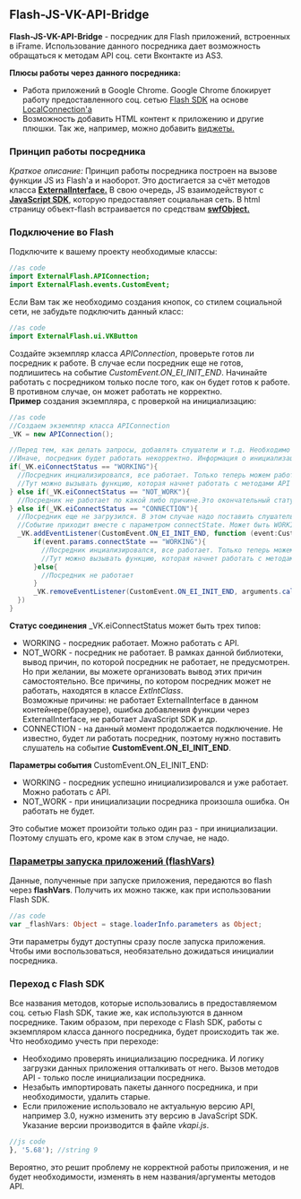 ## Flash-JS-VK-API-Bridge
**Flash-JS-VK-API-Bridge** - посредник для Flash приложений, встроенных в iFrame. Использование данного посредника дает возможность обращаться к методам API соц. сети Вконтакте из AS3.

**Плюсы работы через данного посредника:**
* Работа приложений в Google Chrome. Google Chrome блокирует работу предоставленного соц. сетью [Flash SDK](https://vk.com/dev/Flash_SDK) на основе [LocalConnection'a](http://help.adobe.com/ru_RU/FlashPlatform/reference/actionscript/3/flash/net/LocalConnection.html)
* Возможность добавить HTML контент к приложению и другие плюшки. Так же, например, можно добавить [виджеты.](https://vk.com/dev/widgets_for_sites)

### Принцип работы посредника 
*Краткое описание:*
Принцип работы посредника построен на вызове функции JS из Flash'a и наоборот. Это достигается за счёт методов класса [**ExternalInterface.**](http://help.adobe.com/ru_RU/FlashPlatform/reference/actionscript/3/flash/external/ExternalInterface.html)
В свою очередь, JS взаимодействуют с [**JavaScript SDK**](https://vk.com/dev/Javascript_SDK), которую предоставляет социальная сеть. 
В html страницу объект-flash встраивается по средствам [**swfObject.**](https://habrahabr.ru/post/31615/)

### Подключение во Flash

Подключите к вашему проекту необходимые классы:
```as
//as code
import ExternalFlash.APIConnection;
import ExternalFlash.events.CustomEvent;
```
Если Вам так же необходимо создания кнопок, со стилем социальной сети, не забудьте подключить данный класс:

```as
//as code
import ExternalFlash.ui.VKButton
```
Создайте экземпляр класса *APIConnection*, проверьте готов ли посредник к работе. В случае если посредник еще не готов, подпишитесь на событие *CustomEvent.ON_EI_INIT_END*. Начинайте работать с посредником только после того, как он будет готов к работе. В противном случае, он может работать не корректно.   
**Пример** создания экземпляра, с проверкой на инициализацию:
```as
//as code
//Создаем экземпляр класса APIConnection
_VK = new APIConnection();

//Перед тем, как делать запросы, добавлять слушатели и т.д. Необходимо обязательно убедится, что посредник уже инициализировался.
//Иначе, посредник будет работать некорректно. Информация о инициализации может быть трех типов:
if(_VK.eiConnectStatus == "WORKING"){
  //Посредник инциализировался, все работает. Только теперь можем работать с API
  //Тут можно вызывать функцию, которая начнет работать с методами API
} else if(_VK.eiConnectStatus == "NOT_WORK"){
  //Посредник не работает по какой либо причине.Это окончательный статус, он не изменится. Причина непоказывается, но если вы захотите сделать ее вывод, Вы можете посмотреть в классе ExtIntClass список причин, и выводить их оттуда
} else if(_VK.eiConnectStatus == "CONNECTION"){
  //Посредник еще не загрузился. В этом случае надо поставить слушатель на экз. класса и слушать событие CustomEvent.ON_EI_INIT_END
  //Событие приходит вместе с параметром connectState. Может быть WORKING - значить посредник инициализировался. NOT_WORKING - посредник не будет работать.
  _VK.addEventListener(CustomEvent.ON_EI_INIT_END, function (event:CustomEvent){
      if(event.params.connectState == "WORKING"){
        //Посредник инциализировался, все работает. Только теперь можем работать с API
        //Тут можно вызывать функцию, которая начнет работать с методами API
      }else{
        //Посредник не работает
      }
      _VK.removeEventListener(CustomEvent.ON_EI_INIT_END, arguments.callee);
  })
}
```
**Статус соединения** \_VK.eiConnectStatus может быть трех типов:
* WORKING - посредник работает. Можно работать с API.
* NOT_WORK - посредник не работает. В рамках данной библиотеки, вывод причин, по которой посредник не работает, не предусмотрен. Но при желании, вы можете организовать вывод этих причин самостоятельно. Все причины, по котором посредник может не работать, находятся в классе *ExtIntClass*.    
Возможные причины: не работает ExternalInterface в данном контейнере(браузере), ошибка добавления функции через ExternalInterface, не работает JavaScript SDK и др.
* CONNECTION - на данный момент продолжается подключение. Не известно, будет ли работать посредник, поэтому нужно поставить слушатель на событие **CustomEvent.ON_EI_INIT_END**.   

**Параметры события** CustomEvent.ON_EI_INIT_END:
* WORKING - посредник успешно инициализировался и уже работает. Можно работать с API.
* NOT_WORK - при инициализации посредника произошла ошибка. Он работать не будет.   

Это событие может произойти только один раз - при инициализации. Поэтому слушать его, кроме как в этом случае, не надо.

### [Параметры запуска приложений (flashVars)](https://vk.com/dev/apps_init)    
Данные, полученные при запуске приложения, передаются во flash через **flashVars**. Получить их можно также, как при использовании Flash SDK.
```as
//as code
var _flashVars: Object = stage.loaderInfo.parameters as Object;
```
Эти параметры будут доступны сразу после запуска приложения. Чтобы ими воспользоваться, необязательно дожидаться инициалии посредника.

### Переход с Flash SDK
Все названия методов, которые использовались в предоставляемом соц. сетью Flash SDK, такие же, как используются в данном посреднике.
Таким образом, при переходе с Flash SDK, работы с экземпляром класса данного посредника, будет происходить так же.   
Что необходимо учесть при переходе:
* Необходимо проверять инициализацию посредника. И логику загрузки данных приложения отталкивать от него. Вызов методов API - только после инициализации посредника.
* Незабыть импортировать пакеты данного посредника, и при необходимости, удалить старые.
* Если приложение использовало не актуальную версию API, например 3.0, нужно изменить эту версию в JavaScript SDK. Указание версии производится в файле *vkapi.js*.
```js
//js code
}, '5.68'); //string 9
```
Вероятно, это решит проблему не корректной работы приложения, и не будет необходимости, изменять в нем названия/аргументы методов API.
